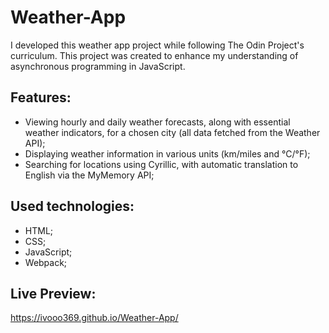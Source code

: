 # Weather-App

I developed this weather app project while following The Odin Project's curriculum. This project was created to enhance my understanding of asynchronous programming in JavaScript.

## Features:

- Viewing hourly and daily weather forecasts, along with essential weather indicators, for a chosen city (all data fetched from the Weather API);
- Displaying weather information in various units (km/miles and °C/°F);
- Searching for locations using Cyrillic, with automatic translation to English via the MyMemory API;

## Used technologies:

- HTML;
- CSS;
- JavaScript;
- Webpack;

## Live Preview:

https://ivooo369.github.io/Weather-App/
